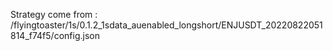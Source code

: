 Strategy come from : /flyingtoaster/1s/0.1.2_1sdata_auenabled_longshort/ENJUSDT_20220822051814_f74f5/config.json